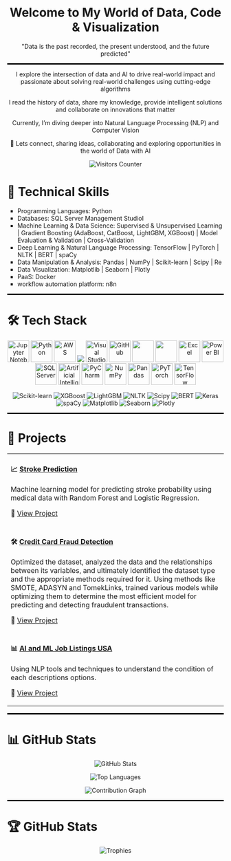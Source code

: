 <h1 align="center"> Welcome to My World of Data, Code & Visualization </h1>

<p align="center"> "Data is the past recorded, the present understood, and the future predicted" </p>

<hr style="height: 3px; background-color: black; border: none;">

<p align="center">  I explore the intersection of data and AI to drive real-world impact and passionate about solving real-world challenges using cutting-edge algorithms </p>

<p align="center">  I read the history of data, share my knowledge, provide intelligent solutions and collaborate on innovations that matter </p>

<p align="center">  Currently, I’m diving deeper into Natural Language Processing (NLP) and Computer Vision </p>

<p align="center"> 🔗 Lets connect, sharing ideas, collaborating and exploring opportunities in the world of Data with AI </p>

<p align="center">
  <img src="https://komarev.com/ghpvc/?username=AminTK&label=Visitors&color=blue&style=plastic&base=150" alt="Visitors Counter" />
</p>

<h1 align="left"> 🧠 Technical Skills </h1>
<p align="left">
<ul style="list-style-type: square;">
  <li> Programming Languages: Python </li>
  <li> Databases: SQL Server Management StudioI </li>
  <li> Machine Learning & Data Science: Supervised & Unsupervised Learning | Gradient Boosting (AdaBoost, CatBoost, LightGBM, XGBoost) | Model Evaluation & Validation | Cross-Validation </li>
  <li> Deep Learning & Natural Language Processing: TensorFlow | PyTorch | NLTK | BERT | spaCy </li>
  <li> Data Manipulation & Analysis: Pandas | NumPy | Scikit-learn | Scipy | Re </li>
  <li> Data Visualization: Matplotlib | Seaborn | Plotly </li>
  <li> PaaS: Docker </li>
  <li> workflow automation platform: n8n </li>
</ul>

<hr style="height: 3px; background-color: black; border: none;">

<h1 align="left"> 🛠️ Tech Stack </h1>
<p align="center">
  <img src="https://upload.wikimedia.org/wikipedia/commons/3/38/Jupyter_logo.svg" alt="Jupyter Notebook" width="50" height="50"/>
  <img src="https://img.icons8.com/color/96/000000/python.png" alt="Python" width="50" height="50"/>
  <img src="https://img.icons8.com/color/96/amazon-web-services.png" alt="AWS" width="50" height="50"/>
  <img src="https://img.icons8.com/?size=50&id=F4uMFPZgS0gt&format=png&color=000000"/>
  <img src="https://img.icons8.com/color/96/visual-studio-code-2019.png" alt="Visual Studio Code" width="50" height="50"/>
  <img src="https://img.icons8.com/color/96/000000/github.png" alt="GitHub" width="50" height="50"/>
  <img src="https://img.icons8.com/?size=100&id=22813&format=png&color=000000" width="50" height="50"/>
  <img src="https://cdn.brandfetch.io/id7gN4JouK/w/260/h/260/theme/dark/icon.png?c=1dxbfHSJFAPEGdCLU4o5B" width="50" height="50"/>
  <img src="https://img.icons8.com/color/96/microsoft-excel-2019.png" alt="Excel" width="50" height="50"/>
  <img src="https://img.icons8.com/color/96/power-bi.png" alt="Power BI" width="50" height="50"/>
  <img src="https://img.icons8.com/color/96/microsoft-sql-server.png" alt="SQL Server" width="50" height="50"/>
  <img src="https://img.icons8.com/color/96/artificial-intelligence.png" alt="Artificial Intelligence" width="50" height="50"/>
  <img src="https://img.icons8.com/color/96/pycharm.png" alt="PyCharm" width="50" height="50"/>
  <img src="https://img.icons8.com/color/96/numpy.png" alt="NumPy" width="50" height="50"/>
  <img src="https://img.icons8.com/color/96/pandas.png" alt="Pandas" width="50" height="50"/>
  <img src="https://upload.wikimedia.org/wikipedia/commons/1/10/PyTorch_logo_icon.svg" alt="PyTorch" width="50" height="50"/>
  <img src="https://img.icons8.com/color/96/tensorflow.png" alt="TensorFlow" width="50" height="50"/>
</p>
<p align="center">
  <img src="https://img.shields.io/badge/Scikit--learn-4B8BBE?style=plastic&logo=scikit-learn&logoColor=white" alt="Scikit-learn"/>
  <img src="https://img.shields.io/badge/XGBoost-blueviolet?style=plastic&logo=xgboost&logoColor=white" alt="XGBoost"/>
  <img src="https://img.shields.io/badge/LightGBM-brightgreen?style=plastic&logo=lightgbm&logoColor=white" alt="LightGBM"/>
  <img src="https://img.shields.io/badge/NLTK-red?style=plastic&logo=nltk&logoColor=white" alt="NLTK"/>
  <img src="https://img.shields.io/badge/Scipy-lightgrey?style=plastic&logo=scipy&logoColor=white" alt="Scipy"/>
  <img src="https://img.shields.io/badge/BERT-ff69b4?style=plastic&logo=bert&logoColor=white" alt="BERT"/>
  <img src="https://img.shields.io/badge/Keras-green?style=plastic&logo=keras&logoColor=white" alt="Keras"/>
  <img src="https://img.shields.io/badge/spaCy-yellow?style=plastic&logo=spacy&logoColor=white" alt="spaCy"/>
  <img src="https://img.shields.io/badge/Matplotlib-11557C?style=plastic&logo=matplotlib&logoColor=white" alt="Matplotlib"/>
  <img src="https://img.shields.io/badge/Seaborn-F7931E?style=plastic&logo=seaborn&logoColor=white" alt="Seaborn"/>
  <img src="https://img.shields.io/badge/Plotly-3F4F75?style=plastic&logo=plotly&logoColor=white" alt="Plotly"/>
</p>

<hr style="height: 3px; background-color: black; border: none;">

<h1 align="left"> 🚀 Projects </h1>
<p align="left">
<table>
  <tr>
    <td>
      <h4> 📈 <a href="https://github.com/AminTK/stroke-prediction"> Stroke Prediction </a></h4>
      <p> Machine learning model for predicting stroke probability using medical data with Random Forest and Logistic Regression. </p>
      <p> 🔗 <a href="https://github.com/AminTK/stroke-prediction"> View Project </a></p>
    </td>
  </tr>
  <tr>
    <td>
      <h4> 🛠️ <a href="https://github.com/username/emergency-dashboard" target="_blank" > Credit Card Fraud Detection </a></h4>
      <p> Optimized the dataset, analyzed the data and the relationships between its variables, and ultimately identified the dataset type and the appropriate methods required for it. Using methods like SMOTE, ADASYN and TomekLinks, trained various models while optimizing them to determine the most efficient model for predicting and detecting fraudulent transactions. </p>
      <p> 🔗 <a href="https://github.com/AminTK/Credit-Card-Fraud-Detection.git"> View Project </a></p>
    </td>
  </tr>
  <tr>
    <td>
      <h4> 📊 <a href="https://github.com/username/fraud-detection" target="_blank" > AI and ML Job Listings USA </a></h4>
      <p> Using NLP tools and techniques to understand the condition of each descriptions options. </p>
      <p> 🔗 <a href="https://www.kaggle.com/code/amintavanaie/analyzing-ai-ml-jobs-in-usa-with-nlp"> View Project </a></p>
    </td>
  </tr>
</table>

<hr style="height: 3px; background-color: black; border: none;">

<h1 align="left"> 📊 GitHub Stats </h1>

<p align="center">
  <img src="https://github-readme-stats.vercel.app/api?username=AminTK&show_icons=true&count_private=true&include_all_commits=true&theme=tokyonight" alt="GitHub Stats" />
</p>

<p align="center">
  <img src="https://github-readme-stats.vercel.app/api/top-langs/?username=AminTK&layout=compact&langs_count=8&theme=tokyonight" alt="Top Languages" />
</p>

<p align="center">
  <img src="https://github-readme-activity-graph.vercel.app/graph?username=AminTK&area=true&theme=react" alt="Contribution Graph" />
</p>

<hr style="height: 3px; background-color: black; border: none;">

<h1 align="left"> 🏆 GitHub Stats </h1>

<p align="center">
  <img src="https://github-profile-trophy.vercel.app/?username=AminTK&theme=flat&no-frame=true&margin-w=10" alt="Trophies" />
</p>

